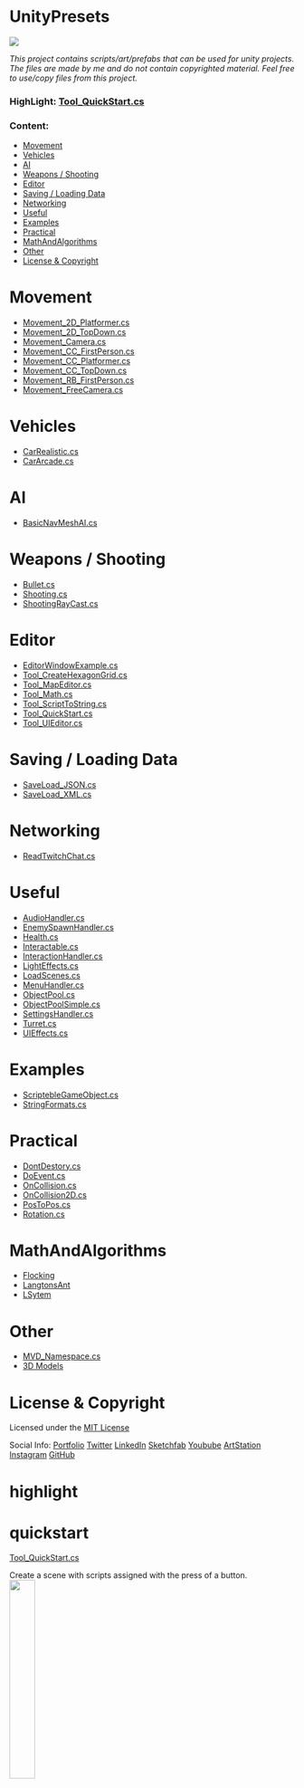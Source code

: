 # UnityPresets

<a href="https://github.com/MarcelvanDuijnDev/UnityPresets">
<img align="center" src="https://raw.githubusercontent.com/MarcelvanDuijnDev/MarcelvanDuijnDev/main/Images/Project_Header_UnityPresets.png">
</a>

_This project contains scripts/art/prefabs that can be used for unity projects.
The files are made by me and do not contain copyrighted material.
Feel free to use/copy files from this project._

<!-- [Wiki](https://github.com/MarcelvanDuijnDev/UnityPresets/wiki) -->
### HighLight: [Tool_QuickStart.cs](#quickstart)

### Content:
* [Movement](#movement)
* [Vehicles](#vehicles)
* [AI](#ai)
* [Weapons / Shooting](#weapons--shooting)
* [Editor](#editor)
* [Saving / Loading Data](#saving--loading-data)
* [Networking](#networking)
* [Useful](#useful)
* [Examples](#examples)
* [Practical](#practical)
* [MathAndAlgorithms](#mathandalgorithms)
* [Other](#other)
* [License & Copyright](#license--copyright)
  
# Movement 
- [Movement_2D_Platformer.cs](https://github.com/MarcelvanDuijnDev/UnityPresets/blob/main/Assets/Scripts/Movement/Movement_2D_Platformer.cs)
- [Movement_2D_TopDown.cs](https://github.com/MarcelvanDuijnDev/UnityPresets/blob/main/Assets/Scripts/Movement/Movement_2D_TopDown.cs)
- [Movement_Camera.cs](https://github.com/MarcelvanDuijnDev/UnityPresets/blob/main/Assets/Scripts/Movement/Movement_Camera.cs)
- [Movement_CC_FirstPerson.cs](https://github.com/MarcelvanDuijnDev/UnityPresets/blob/main/Assets/Scripts/Movement/Movement_CC_FirstPerson.cs)
- [Movement_CC_Platformer.cs](https://github.com/MarcelvanDuijnDev/UnityPresets/blob/main/Assets/Scripts/Movement/Movement_CC_Platformer.cs)
- [Movement_CC_TopDown.cs](https://github.com/MarcelvanDuijnDev/UnityPresets/blob/main/Assets/Scripts/Movement/Movement_CC_TopDown.cs)
- [Movement_RB_FirstPerson.cs](https://github.com/MarcelvanDuijnDev/UnityPresets/blob/main/Assets/Scripts/Movement/Movement_RB_FirstPerson.cs)
- [Movement_FreeCamera.cs](https://github.com/MarcelvanDuijnDev/UnityPresets/blob/main/Assets/Scripts/Movement/Movement_FreeCamera.cs)

# Vehicles
- [CarRealistic.cs](https://github.com/MarcelvanDuijnDev/UnityPresets/blob/main/Assets/Scripts/Vehicle/CarRealistic.cs)
- [CarArcade.cs](https://github.com/MarcelvanDuijnDev/UnityPresets/blob/main/Assets/Scripts/Vehicle/CarArcade.cs)

# AI
- [BasicNavMeshAI.cs](https://github.com/MarcelvanDuijnDev/UnityPresets/blob/main/Assets/Scripts/AI/BasicNavMeshAI.cs)

# Weapons / Shooting
- [Bullet.cs](https://github.com/MarcelvanDuijnDev/UnityPresets/blob/main/Assets/Scripts/Weapons/Bullet.cs)
- [Shooting.cs](https://github.com/MarcelvanDuijnDev/UnityPresets/blob/main/Assets/Scripts/Weapons/Shooting.cs)
- [ShootingRayCast.cs](https://github.com/MarcelvanDuijnDev/UnityPresets/blob/main/Assets/Scripts/Weapons/ShootingRayCast.cs)

# Editor
- [EditorWindowExample.cs](https://github.com/MarcelvanDuijnDev/UnityPresets/blob/main/Assets/Editor/EditorWindowExample.cs)
- [Tool_CreateHexagonGrid.cs](https://github.com/MarcelvanDuijnDev/UnityPresets/blob/main/Assets/Editor/Tool_CreateHexagonGrid.cs)
- [Tool_MapEditor.cs](https://github.com/MarcelvanDuijnDev/UnityPresets/blob/main/Assets/Editor/Tool_MapEditor.cs)
- [Tool_Math.cs](https://github.com/MarcelvanDuijnDev/UnityPresets/blob/main/Assets/Editor/Tool_Math.cs)
- [Tool_ScriptToString.cs](https://github.com/MarcelvanDuijnDev/UnityPresets/blob/main/Assets/Editor/Tool_ScriptToString.cs)
- [Tool_QuickStart.cs](https://github.com/MarcelvanDuijnDev/UnityPresets/blob/main/Assets/Editor/Tool_QuickStart.cs)
- [Tool_UIEditor.cs](https://github.com/MarcelvanDuijnDev/UnityPresets/blob/main/Assets/Editor/Tool_UIEditor.cs)

# Saving / Loading Data
- [SaveLoad_JSON.cs](https://github.com/MarcelvanDuijnDev/UnityPresets/blob/main/Assets/Scripts/SaveLoadHandler/SaveLoad_JSON.cs)
- [SaveLoad_XML.cs](https://github.com/MarcelvanDuijnDev/UnityPresets/blob/main/Assets/Scripts/SaveLoadHandler/SaveLoad_XML.cs)

# Networking
- [ReadTwitchChat.cs](https://github.com/MarcelvanDuijnDev/UnityPresets/blob/main/Assets/Scripts/Networking/ReadTwitchChat.cs)

# Useful
- [AudioHandler.cs](https://github.com/MarcelvanDuijnDev/UnityPresets/blob/main/Assets/Scripts/Useful/AudioHandler.cs)
- [EnemySpawnHandler.cs](https://github.com/MarcelvanDuijnDev/UnityPresets/blob/main/Assets/Scripts/Useful/EnemySpawnHandler.cs)
- [Health.cs](https://github.com/MarcelvanDuijnDev/UnityPresets/blob/main/Assets/Scripts/Useful/Health.cs)
- [Interactable.cs](https://github.com/MarcelvanDuijnDev/UnityPresets/blob/main/Assets/Scripts/Useful/Interactable.cs)
- [InteractionHandler.cs](https://github.com/MarcelvanDuijnDev/UnityPresets/blob/main/Assets/Scripts/Useful/InteractionHandler.cs)
- [LightEffects.cs](https://github.com/MarcelvanDuijnDev/UnityPresets/blob/main/Assets/Scripts/Useful/LightEffects.cs)
- [LoadScenes.cs](https://github.com/MarcelvanDuijnDev/UnityPresets/blob/main/Assets/Scripts/Useful/LoadScenes.cs)
- [MenuHandler.cs](https://github.com/MarcelvanDuijnDev/UnityPresets/blob/main/Assets/Scripts/Useful/MenuHandler.cs)
- [ObjectPool.cs](https://github.com/MarcelvanDuijnDev/UnityPresets/blob/main/Assets/Scripts/ObjectPool/ObjectPool.cs)
- [ObjectPoolSimple.cs](https://github.com/MarcelvanDuijnDev/UnityPresets/blob/main/Assets/Scripts/ObjectPool/ObjectPoolSimple.cs)
- [SettingsHandler.cs](https://github.com/MarcelvanDuijnDev/UnityPresets/blob/main/Assets/Scripts/Useful/SettingsHandler.cs)
- [Turret.cs](https://github.com/MarcelvanDuijnDev/UnityPresets/blob/main/Assets/Scripts/Useful/Turret.cs)
- [UIEffects.cs](https://github.com/MarcelvanDuijnDev/UnityPresets/blob/main/Assets/Scripts/Useful/UIEffects.cs)

# Examples
- [ScriptebleGameObject.cs](https://github.com/MarcelvanDuijnDev/UnityPresets/blob/main/Assets/Scripts/RandomExamples/ScriptebleGameObject.cs)
- [StringFormats.cs](https://github.com/MarcelvanDuijnDev/UnityPresets/blob/main/Assets/Scripts/RandomExamples/StringFormats.cs)

# Practical
- [DontDestory.cs](https://github.com/MarcelvanDuijnDev/UnityPresets/blob/main/Assets/Scripts/Practical/DontDestroy.cs)
- [DoEvent.cs](https://github.com/MarcelvanDuijnDev/UnityPresets/blob/main/Assets/Scripts/Practical/DoEvent.cs)
- [OnCollision.cs](https://github.com/MarcelvanDuijnDev/UnityPresets/blob/main/Assets/Scripts/Practical/OnCollision.cs)
- [OnCollision2D.cs](https://github.com/MarcelvanDuijnDev/UnityPresets/blob/main/Assets/Scripts/Practical/OnCollision2D.cs)
- [PosToPos.cs](https://github.com/MarcelvanDuijnDev/UnityPresets/blob/main/Assets/Scripts/Practical/PosToPos.cs)
- [Rotation.cs](https://github.com/MarcelvanDuijnDev/UnityPresets/blob/main/Assets/Scripts/Practical/Rotation.cs)

# MathAndAlgorithms
- [Flocking](https://github.com/MarcelvanDuijnDev/UnityPresets/tree/main/Assets/Scripts/MathAndAlgorithms/Flocking)
- [LangtonsAnt](https://github.com/MarcelvanDuijnDev/UnityPresets/tree/main/Assets/Scripts/MathAndAlgorithms/LangtonsAnt)
- [LSytem](https://github.com/MarcelvanDuijnDev/UnityPresets/tree/main/Assets/Scripts/MathAndAlgorithms/L-System)

# Other
- [MVD_Namespace.cs](https://github.com/MarcelvanDuijnDev/UnityPresets/blob/main/Assets/Scripts/Other/MVD_Namespace.cs)
- [3D Models](https://github.com/MarcelvanDuijnDev/UnityPresets/tree/main/Assets/Art/Models)

# License & Copyright
Licensed under the [MIT License](https://github.com/MarcelvanDuijnDev/UnityPresets/blob/main/LICENSE)

Social Info: 
[Portfolio](https://www.marcelvanduijn.com/)
[Twitter](https://twitter.com/MarcelvanDuijn_)
[LinkedIn](https://www.linkedin.com/in/marcel-van-duijn/)
[Sketchfab](https://sketchfab.com/MarcelvanDuijn)
[Youbube](https://www.youtube.com/channel/UCifUu8rDfr-ljsMx8bUVGrg)
[ArtStation](https://www.artstation.com/marcelvanduijn)
[Instagram](https://www.instagram.com/marcelvanduijn_/)
[GitHub](https://github.com/MarcelvanDuijnDev)



# highlight
# quickstart
[Tool_QuickStart.cs](https://github.com/MarcelvanDuijnDev/UnityPresets/blob/main/Assets/Editor/Tool_QuickStart.cs)

Create a scene with scripts assigned with the press of a button.
<a href="https://github.com/MarcelvanDuijnDev/UnityPresets/blob/main/Assets/Editor/Tool_QuickStart.cs">
<img align="center" width="30%" src="https://github.com/MarcelvanDuijnDev/MarcelvanDuijnDev/blob/main/Images/Tool_QuickStart_Preview_CreateMap.gif">
</a>

A library of scripts that can be added with one click.
<a href="https://github.com/MarcelvanDuijnDev/UnityPresets/blob/main/Assets/Editor/Tool_QuickStart.cs">
<img align="center" width="30%" src="https://github.com/MarcelvanDuijnDev/MarcelvanDuijnDev/blob/main/Images/Tool_QuickStart_Preview_SearchScripts.gif">
</a>

Multiple options
<a href="https://github.com/MarcelvanDuijnDev/UnityPresets/blob/main/Assets/Editor/Tool_QuickStart.cs">
<img align="center" width="30%" src="https://github.com/MarcelvanDuijnDev/MarcelvanDuijnDev/blob/main/Images/Tool_QuickStart_Preview_Options.png">
</a>

FileFinder
<a href="https://github.com/MarcelvanDuijnDev/UnityPresets/blob/main/Assets/Editor/Tool_QuickStart.cs">
<img align="center" width="30%" src="https://github.com/MarcelvanDuijnDev/MarcelvanDuijnDev/blob/main/Images/Tool_QuickStart_Preview_FileFinder.png">
</a>

MapEditor
<a href="https://github.com/MarcelvanDuijnDev/UnityPresets/blob/main/Assets/Editor/Tool_QuickStart.cs">
<img align="center" width="30%" src="https://github.com/MarcelvanDuijnDev/MarcelvanDuijnDev/blob/main/Images/Tool_QuickStart_Preview_MapEditor.png">
</a>
